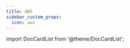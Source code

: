 ```yaml
---
title: AWS
sidebar_custom_props:
  icon: aws
---
```


import DocCardList from '@theme/DocCardList';

<DocCardList />

